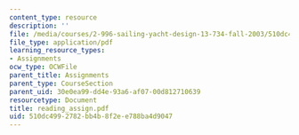 ```yaml
---
content_type: resource
description: ''
file: /media/courses/2-996-sailing-yacht-design-13-734-fall-2003/510dc4992782bb4b8f2ee788ba4d9047_reading_assign.pdf
file_type: application/pdf
learning_resource_types:
- Assignments
ocw_type: OCWFile
parent_title: Assignments
parent_type: CourseSection
parent_uid: 30e0ea99-dd4e-93a6-af07-00d812710639
resourcetype: Document
title: reading_assign.pdf
uid: 510dc499-2782-bb4b-8f2e-e788ba4d9047
---
```

